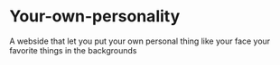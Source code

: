 # Your-own-personality
A webside that let you put your own personal thing like your face your favorite things in the backgrounds

